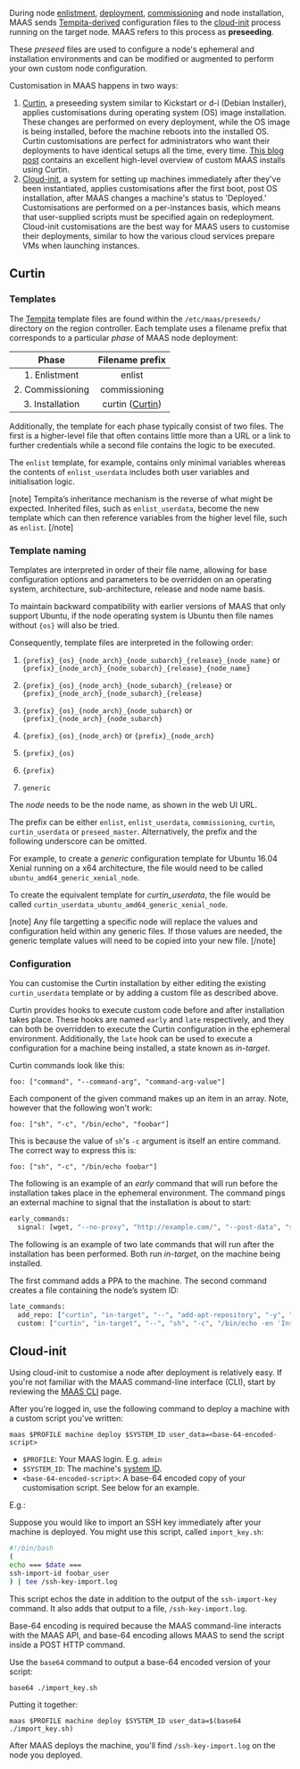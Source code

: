 During node [enlistment][node-enlistment], [deployment][node-deployment],
[commissioning][node-commission] and node installation, MAAS sends
[Tempita-derived][tempita] configuration files to the [cloud-init][cloud-init]
process running on the target node. MAAS refers to this process as
**preseeding**.

These *preseed* files are used to configure a node's ephemeral and
installation environments and can be modified or augmented to perform your own
custom node configuration.

Customisation in MAAS happens in two ways:

1. [Curtin][curtin], a preseeding system similar to Kickstart or d-i (Debian
   Installer), applies customisations during operating system (OS) image
   installation. These changes are performed on every deployment, while the OS
   image is being installed, before the machine reboots into the installed OS.
   Curtin customisations are perfect for administrators who want their
   deployments to have identical setups all the time, every time.
   [This blog post][blog] contains an excellent high-level overview of custom
   MAAS installs using Curtin.
2. [Cloud-init][cloud-init], a system for setting up machines immediately after
   they've been instantiated, applies customisations after the first boot, post
   OS installation, after MAAS changes a machine's status to 'Deployed.'
   Customisations are performed on a per-instances basis, which means that
   user-supplied scripts  must be specified again on redeployment. Cloud-init
   customisations are the best way for MAAS users to customise their
   deployments, similar to how the various cloud services prepare VMs when
   launching instances.

## Curtin

### Templates

The [Tempita][tempita] template files are found within the
`/etc/maas/preseeds/` directory on the region controller. Each template uses a
filename prefix that corresponds to a particular *phase* of MAAS node
deployment:

|     Phase     |        Filename prefix               |
|:-------------:|:------------------------------------:|
| 1. Enlistment    | enlist                            |
| 2. Commissioning | commissioning                     |
| 3. Installation  | curtin ([Curtin][curtin])         |


Additionally, the template for each phase typically consist of two files. The
first is a higher-level file that often contains little more than a URL or a
link to further credentials while a second file contains the logic to be
executed. 

The `enlist` template, for example, contains only minimal variables whereas the
contents of `enlist_userdata` includes both user variables and initialisation
logic.

[note]
Tempita’s inheritance mechanism is the reverse of what might be expected.
Inherited files, such as `enlist_userdata`, become the new template which
can then reference variables from the higher level file, such as `enlist`.
[/note]


### Template naming

Templates are interpreted in order of their file name, allowing for base
configuration options and parameters to be overridden on an operating system,
architecture, sub-architecture, release and node name basis.

To maintain backward compatibility with earlier versions of MAAS that only
support Ubuntu, if the node operating system is Ubuntu then file names
without `{os}` will also be tried.

Consequently, template files are interpreted in the following order:

1. `{prefix}_{os}_{node_arch}_{node_subarch}_{release}_{node_name}`
or `{prefix}_{node_arch}_{node_subarch}_{release}_{node_name}`

1. `{prefix}_{os}_{node_arch}_{node_subarch}_{release}`
or `{prefix}_{node_arch}_{node_subarch}_{release}`

1. `{prefix}_{os}_{node_arch}_{node_subarch}`
or `{prefix}_{node_arch}_{node_subarch}`

1. `{prefix}_{os}_{node_arch}`
or `{prefix}_{node_arch}`

1. `{prefix}_{os}`

1. `{prefix}`

1. `generic`

The *node* needs to be the node name, as shown in the web UI URL.

The prefix can be either `enlist`, `enlist_userdata`, `commissioning`,
`curtin`, `curtin_userdata` or `preseed_master`. Alternatively, the prefix and
the following underscore can be omitted. 

For example, to create a *generic* configuration template for Ubuntu 16.04
Xenial running on a x64 architecture, the file would need to be called
`ubuntu_amd64_generic_xenial_node`.

To create the equivalent template for *curtin_userdata*, the file would be called
`curtin_userdata_ubuntu_amd64_generic_xenial_node`.

[note]
Any file targetting a specific node will replace the values and
configuration held within any generic files. If those values are needed,
the generic template values will need to be copied into your new file.
[/note]

### Configuration

You can customise the Curtin installation by either editing the existing
`curtin_userdata` template or by adding a custom file as described above.

Curtin provides hooks to execute custom code before and after installation
takes place. These hooks are named `early` and `late` respectively, and they
can both be overridden to execute the Curtin configuration in the ephemeral
environment. Additionally, the `late` hook can be used to execute a
configuration for a machine being installed, a state known as *in-target*.

Curtin commands look like this:

```
foo: ["command", "--command-arg", "command-arg-value"]
```

Each component of the given command makes up an item in an array. Note, however
that the following won't work:

```
foo: ["sh", "-c", "/bin/echo", "foobar"]
```

This is because the value of `sh`'s `-c` argument is itself an entire command.
The correct way to express this is:

```
foo: ["sh", "-c", "/bin/echo foobar"]
```

The following is an example of an *early* command that will run before the
installation takes place in the ephemeral environment. The command pings an
external machine to signal that the installation is about to start:

```bash
early_commands:
  signal: [wget, "--no-proxy", "http://example.com/", "--post-data", "system_id=&signal=starting_install", "-O", "/dev/null"]
```

The following is an example of two late commands that will run after the
installation has been performed. Both run *in-target*, on the machine being
installed.

The first command adds a PPA to the machine. The second command creates a file
containing the node’s system ID:

```bash
late_commands:
  add_repo: ["curtin", "in-target", "--", "add-apt-repository", "-y", "ppa:my/ppa"]
  custom: ["curtin", "in-target", "--", "sh", "-c", "/bin/echo -en 'Installed ' > /tmp/maas_system_id"]
```

## Cloud-init

Using cloud-init to customise a node after deployment is relatively easy. If
you're not familiar with the MAAS command-line interface (CLI), start by
reviewing the [MAAS CLI][cli] page.

After you're logged in, use the following command to deploy a machine with a
custom script you've written:

```
maas $PROFILE machine deploy $SYSTEM_ID user_data=<base-64-encoded-script>
```

* `$PROFILE`: Your MAAS login. E.g. `admin`
* `$SYSTEM_ID`: The machine's [system ID][system-id].
* `<base-64-encoded-script>`: A base-64 encoded copy of your customisation
  script. See below for an example.

E.g.:

Suppose you would like to import an SSH key immediately after your machine is
deployed. You might use this script, called `import_key.sh`:

```bash
#!/bin/bash
(
echo === $date ===
ssh-import-id foobar_user
) | tee /ssh-key-import.log
```

This script echos the date in addition to the output of the `ssh-import-key`
command. It also adds that output to a file, `/ssh-key-import.log`.

Base-64 encoding is required because the MAAS command-line interacts with the
MAAS API, and base-64 encoding allows MAAS to send the script inside a POST HTTP
command.

Use the `base64` command to output a base-64 encoded version of your script:

```
base64 ./import_key.sh
```

Putting it together:

```
maas $PROFILE machine deploy $SYSTEM_ID user_data=$(base64 ./import_key.sh)
```

After MAAS deploys the machine, you'll find `/ssh-key-import.log` on the node
you deployed.

<!-- LINKS -->
[blog]: https://blog.ubuntu.com/2017/06/02/customising-maas-installs
[curtin]: https://launchpad.net/curtin
[cloud-init]: https://launchpad.net/cloud-init
[node-enlistment]: nodes-add.html#enlistment
[node-deployment]: nodes-deploy.md
[node-commission]: nodes-commission.md
[tempita]: https://raw.githubusercontent.com/ravenac95/tempita/master/docs/index.txt
[system-id]: manage-cli-common.md#determine-a-node-system-id
[user-data]: api#post-maasapi20machinessystem_id-opdeploy
[cli]: manage-cli.md
